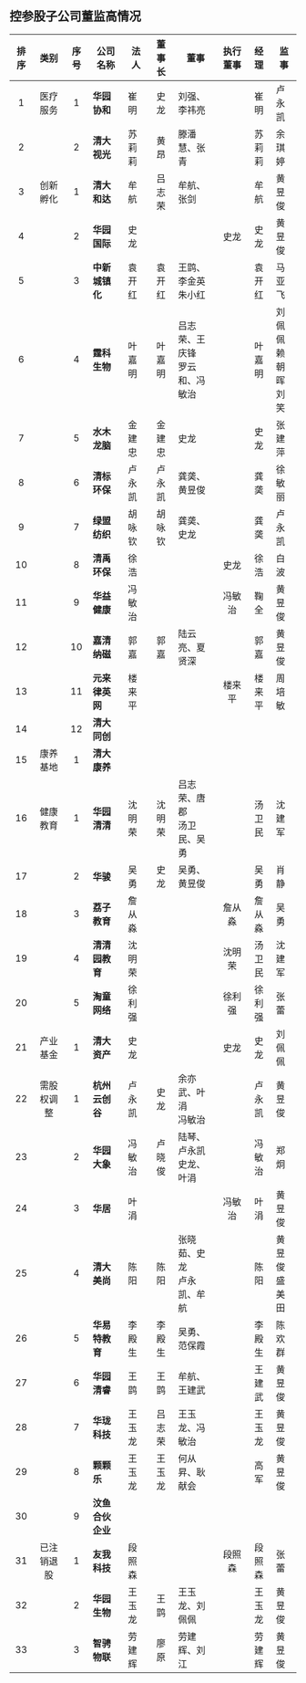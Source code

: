 ## 控参股子公司董监高情况


|排序|类别|序号|公司名称|法人|董事长|董事|执行董事|经理|监事|
|:--:|:---:|:--:|----|----|:---:|----|:---:|:---:|---|
|1|医疗服务|1|<B>华园协和</B>|崔明|史龙|刘强、李祎亮||崔明|卢永凯|
|2||2|<B>清大视光</B>|苏莉莉|黄昂|滕潘慧、张青||苏莉莉|余琪婷|
|3|创新孵化|1|<B>清大和达</B>|牟航|吕志荣|牟航、张剑||牟航|黄昱俊|
|4||2|<B>华园国际</B>|史龙|||史龙|史龙|黄昱俊|
|5||3|<B>中新城镇化</B>|袁开红|袁开红|王鹍、李金英<br>朱小红||袁开红|马亚飞|
|6||4|<B>霆科生物</B>|叶嘉明|叶嘉明|吕志荣、王庆锋<br>罗云和、冯敏治||叶嘉明|刘佩佩<br>赖朝晖<br>刘笑|
|7||5|<B>水木龙脑</B>|金建忠|金建忠|史龙||史龙|张建萍|
|8||6|<B>清标环保</B>|卢永凯|卢永凯|龚䶮、黄昱俊||龚䶮|徐敏丽|
|9||7|<B>绿盟纺织</B>|胡咏钦|胡咏钦|龚䶮、史龙||龚䶮|卢永凯|
|10||8|<B>清禹环保</B>|徐浩|||史龙|徐浩|白波|
|11||9|<B>华益健康</B>|冯敏治|||冯敏治|鞠全|黄昱俊|
|12||10|<B>嘉清纳磁</B>|郭嘉|郭嘉|陆云亮、夏贤深||郭嘉|黄昱俊|
|13||11|<B>元来律英网</B>|楼来平|||楼来平|楼来平|周培敏|
|14||12|<B>清大同创</B>|||
|15|康养基地|1|<B>清大康养</B>|||
|16|健康教育|1|<B>华园清清</B>|沈明荣|沈明荣|吕志荣、唐郡<br>汤卫民、吴勇||汤卫民|沈建军|
|17||2|<B>华骏</B>|吴勇|史龙|吴勇、黄昱俊||吴勇|肖静|
|18||3|<B>荔子教育</B>|詹从淼|||詹从淼|詹从淼|吴勇|
|19||4|<B>清清园教育</B>|沈明荣|||沈明荣|汤卫民|沈建军|
|20||5|<B>淘童网络</B>|徐利强|||徐利强|徐利强|张蕾|
|21|产业基金|1|<B>清大资产</B>|史龙|||史龙|史龙|刘佩佩|
|22|需股权调整|1|<B>杭州云创谷</B>|卢永凯|史龙|余亦武、叶涓<br>冯敏治||卢永凯|黄昱俊|
|23||2|<B>华园大象</B>|冯敏治|卢晓俊|陆琴、卢永凯<br>史龙、叶涓||冯敏治|郑炯|
|24||3|<B>华居</B>|叶涓|||冯敏治|叶涓|黄昱俊|
|25||4|<B>清大美尚</B>|陈阳|陈阳|张晓茹、史龙<br>卢永凯、牟航||陈阳|黄昱俊<br>盛美田|
|26||5|<B>华易特教育</B>|李殿生|李殿生|吴勇、范保霞||李殿生|陈欢群|
|27||6|<B>华园清睿</B>|王鹍|王鹍|牟航、王建武||王建武|黄昱俊|
|28||7|<B>华珑科技</B>|王玉龙|吕志荣|王玉龙、冯敏治||王玉龙|黄昱俊|
|29||8|<B>颗颗乐</B>|王玉龙|王玉龙|何从昇、耿献会||高军|黄昱俊|
|30||9|<B>汶鱼合伙企业</B>|||
|31|已注销退股|1|<B>友我科技</B>|段照森|||段照森|段照森|张蕾|
|32||2|<B>华园生物</B>|王玉龙|王鹍|王玉龙、刘佩佩||王玉龙|黄昱俊|
|33||3|<B>智骋物联</B>|劳建辉|廖原|劳建辉、刘江||劳建辉|黄昱俊|
